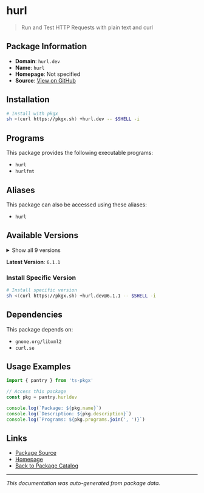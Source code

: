 # hurl

> Run and Test HTTP Requests with plain text and curl

## Package Information

- **Domain**: `hurl.dev`
- **Name**: `hurl`
- **Homepage**: Not specified
- **Source**: [View on GitHub](https://github.com/pkgxdev/pantry/tree/main/projects/hurl.dev/package.yml)

## Installation

```bash
# Install with pkgx
sh <(curl https://pkgx.sh) +hurl.dev -- $SHELL -i
```

## Programs

This package provides the following executable programs:

- `hurl`
- `hurlfmt`

## Aliases

This package can also be accessed using these aliases:

- `hurl`

## Available Versions

<details>
<summary>Show all 9 versions</summary>

- `6.1.1`, `6.1.0`, `6.0.0`, `5.0.1`, `5.0.0`
- `4.3.0`, `4.2.0`, `4.1.0`, `4.0.0`

</details>

**Latest Version**: `6.1.1`

### Install Specific Version

```bash
# Install specific version
sh <(curl https://pkgx.sh) +hurl.dev@6.1.1 -- $SHELL -i
```

## Dependencies

This package depends on:

- `gnome.org/libxml2`
- `curl.se`

## Usage Examples

```typescript
import { pantry } from 'ts-pkgx'

// Access this package
const pkg = pantry.hurldev

console.log(`Package: ${pkg.name}`)
console.log(`Description: ${pkg.description}`)
console.log(`Programs: ${pkg.programs.join(', ')}`)
```

## Links

- [Package Source](https://github.com/pkgxdev/pantry/tree/main/projects/hurl.dev/package.yml)
- [Homepage](#)
- [Back to Package Catalog](../package-catalog.md)

---

*This documentation was auto-generated from package data.*

